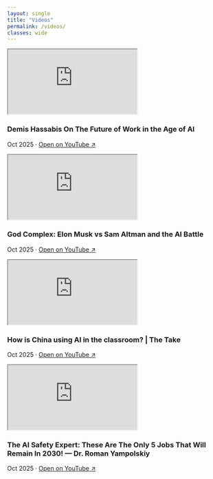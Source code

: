 ```yaml
---
layout: single
title: "Videos"
permalink: /videos/
classes: wide
---
```


<div class="vd-grid">

  <!-- 1 -->
  <article class="vd-card">
    <div class="vd-embed">
      <iframe
        src="https://www.youtube-nocookie.com/embed/CRraHg4Ks_g?rel=0&modestbranding=1&start=6&origin=https://vey-digital.github.io"
        title="Demis Hassabis On The Future of Work in the Age of AI"
        loading="lazy"
        allow="accelerometer; autoplay; clipboard-write; encrypted-media; gyroscope; picture-in-picture; web-share"
        referrerpolicy="origin-when-cross-origin"
        allowfullscreen></iframe>
    </div>
    <h3 class="vd-title">Demis Hassabis On The Future of Work in the Age of AI</h3>
    <p class="vd-meta">Oct 2025 · <a href="https://youtu.be/CRraHg4Ks_g?t=6" target="_blank" rel="noopener">Open on YouTube ↗</a></p>
  </article>

  <!-- 2 -->
  <article class="vd-card">
    <div class="vd-embed">
      <iframe
        src="https://www.youtube-nocookie.com/embed/XaG2QNfiPnk?rel=0&modestbranding=1&start=3&origin=https://vey-digital.github.io"
        title="God Complex: Elon Musk vs Sam Altman and the AI Battle"
        loading="lazy"
        allow="accelerometer; autoplay; clipboard-write; encrypted-media; gyroscope; picture-in-picture; web-share"
        referrerpolicy="origin-when-cross-origin"
        allowfullscreen></iframe>
    </div>
    <h3 class="vd-title">God Complex: Elon Musk vs Sam Altman and the AI Battle</h3>
    <p class="vd-meta">Oct 2025 · <a href="https://youtu.be/XaG2QNfiPnk?t=3" target="_blank" rel="noopener">Open on YouTube ↗</a></p>
  </article>

  <!-- 3 -->
  <article class="vd-card">
    <div class="vd-embed">
      <iframe
        src="https://www.youtube-nocookie.com/embed/dwyvBjBIDHQ?rel=0&modestbranding=1&start=10&origin=https://vey-digital.github.io"
        title="How is China using AI in the classroom? | The Take"
        loading="lazy"
        allow="accelerometer; autoplay; clipboard-write; encrypted-media; gyroscope; picture-in-picture; web-share"
        referrerpolicy="origin-when-cross-origin"
        allowfullscreen></iframe>
    </div>
    <h3 class="vd-title">How is China using AI in the classroom? | The Take</h3>
    <p class="vd-meta">Oct 2025 · <a href="https://youtu.be/dwyvBjBIDHQ?t=10" target="_blank" rel="noopener">Open on YouTube ↗</a></p>
  </article>

  <!-- 4 -->
  <article class="vd-card">
    <div class="vd-embed">
      <iframe
        src="https://www.youtube-nocookie.com/embed/UclrVWafRAI?rel=0&modestbranding=1&origin=https://vey-digital.github.io"
        title="The AI Safety Expert: These Are The Only 5 Jobs That Will Remain In 2030! — Dr. Roman Yampolskiy"
        loading="lazy"
        allow="accelerometer; autoplay; clipboard-write; encrypted-media; gyroscope; picture-in-picture; web-share"
        referrerpolicy="origin-when-cross-origin"
        allowfullscreen></iframe>
    </div>
    <h3 class="vd-title">The AI Safety Expert: These Are The Only 5 Jobs That Will Remain In 2030! — Dr. Roman Yampolskiy</h3>
    <p class="vd-meta">Oct 2025 · <a href="https://youtu.be/UclrVWafRAI" target="_blank" rel="noopener">Open on YouTube ↗</a></p>
  </article>

</div>
